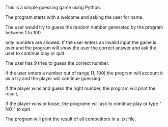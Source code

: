 This is a simple guessing game using Python.

The program starts with a welcome and asking the user for name.

The user would try to guess the random number generated by the program between 1 to 100.

only numbers are allowed. If the user enters an invalid input,the game is over and the program will show the user the correct answer and ask the user to continue olay or quit .

The user has 9 tries to guess the correct number.

If the user enters a number out of range (1, 100) the program will account it as a try and the player will continue guessing.


If the player wins and guess the right number, the program will print the result, 
 
If the player wins or loose, the programe will ask to continue play or type " NO " to quit 

The program will print the result of all competitors in a .txt file.